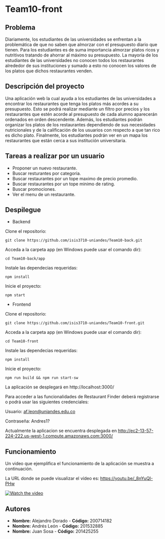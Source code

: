 # Team10-front

## Problema
Diariamente, los estudiantes de las  universidades se enfrentan a la problemática de que no saben que almorzar con el presupuesto diario  que tienen. Para los estudiantes es de suma importancia almorzar platos ricos y nutritivos tratando de ahorrar al máximo su presupuesto.  La mayoría de los estudiantes de las universidades no conocen todos los restaurantes alrededor de sus instituciones y sumado a esto no conocen los valores de los platos que dichos restaurantes venden.

## Descripción del proyecto
Una aplicación web la cual ayuda a los estudiantes de las universidades a encontrar los restaurantes que tenga los platos más acordes a su presupuesto. Esto se podrá realizar mediante un filtro por precios y los restaurantes que estén acorde al presupuesto de cada alumno aparecerán ordenados en orden descendente. Además, los estudiantes podrán organizar los platos de los restaurantes dependiendo de sus necesidades nutricionales y de la calificación de los usuarios con respecto a que tan rico es dicho plato. Finalmente, los estudiantes podrán ver en un mapa los restaurantes que están cerca a sus institución universitaria.

## Tareas a realizar por un usuario

- Proponer un nuevo restaurante.
- Buscar resturantes por categoria.
- Buscar restaurantes por un tope maximo de precio promedio.
- Buscar restaurantes por un tope minimo de rating.
- Buscar promociones.
- Ver el menu de un restaurante.


## Despilegue

- Backend

Clone el repositorio:

    git clone https://github.com/isis3710-uniandes/Team10-back.git
   
Acceda a la carpeta app (en Windows puede usar el comando dir):

    cd Team10-back/app 
    
Instale las dependecias requeridas:

    npm install

Inicie el proyecto:
    
    npm start

- Frontend

Clone el repositorio:

    git clone https://github.com/isis3710-uniandes/Team10-front.git
   
Acceda a la carpeta app (en Windows puede usar el comando dir):

    cd Team10-front 
    
Instale las dependecias requeridas:

    npm install

Inicie el proyecto:
    
    npm run build && npm run start-sw
    
La aplicación se desplegará en http://localhost:3000/

Para acceder a las funcionalidades de Restaurant Finder deberá registrarse o podrá usar las siguientes credenciales:

Usuario: af.leon@uniandes.edu.co

Contraseña: Andres1?

Actualmente la aplicacion se encuentra desplegada en http://ec2-13-57-224-222.us-west-1.compute.amazonaws.com:3000/ 

## Funcionamiento

Un video que ejemplifica el funcionamiento de la aplicación se muestra a continuación.

La URL donde se puede visualizar el vídeo es: https://youtu.be/_8nYuQI-PHw

[![Watch the video](https://img.youtube.com/vi/_8nYuQI-PHw/hqdefault.jpg)](https://youtu.be/_8nYuQI-PHw)


## Autores

* **Nombre:** Alejandro Dorado - **Código:** 200714182
* **Nombre:** Andrés León - **Código:** 201532885
* **Nombre:** Juan Sosa - **Código:** 201425255
